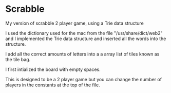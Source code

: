 # Scrabble
My version of scrabble 2 player game, using a Trie data structure

I used the dictionary used for the mac from the file "/usr/share/dict/web2" and I implemented the Trie data structure
and inserted all the words into the structure. 

I add all the correct amounts of letters into a a array list of tiles known as the tile bag.

I first intialized the board with empty spaces.

This is designed to be a 2 player game but you can change the number of players in the constants at the top of the file.


